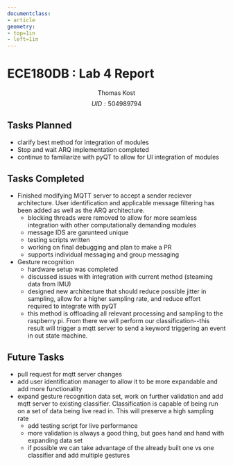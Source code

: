 ```yaml
---
documentclass:
- article
geometry:
- top=1in
- left=1in
---
```



# ECE180DB : Lab 4 Report

$$\text{Thomas Kost}$$
$$UID:504989794$$

## Tasks Planned
- clarify best method for integration of modules
- Stop and wait ARQ implementation completed
- continue to familiarize with pyQT to allow for UI integration of modules


## Tasks Completed
- Finished modifying MQTT server to accept a sender reciever architecture. User identification and applicable message filtering has been added as well as the ARQ architecture.
    - blocking threads were removed to allow for more seamless integration with other computationally demanding modules
    - message IDS are garunteed unique
    - testing scripts written
    - working on final debugging and plan to make a PR 
    - supports individual messaging and group messaging
- Gesture recognition
   - hardware setup was completed
   - discussed issues with integration with current method (steaming data from IMU)
   - designed new architecture that should reduce possible jitter in sampling, allow for a higher sampling rate, and reduce effort required to integrate with pyQT
   - this method is offloading all relevant processing and sampling to the raspberry pi. From there we will perform our classification--this result will trigger a mqtt server to send a keyword triggering an event in out state machine.
   

## Future Tasks

- pull request for mqtt server changes
- add user identification manager to allow it to be more expandable and add more functionality 
- expand gesture recognition data set, work on further validation and add mqtt server to existing classifier. Classification is capable of being run on a set of data being live read in. This will preserve a high sampling rate
    - add testing script for live performance
    - more validation is always a good thing, but goes hand and hand with expanding data set
    - if possible we can take advantage of the already built one vs one classifier and add multiple gestures